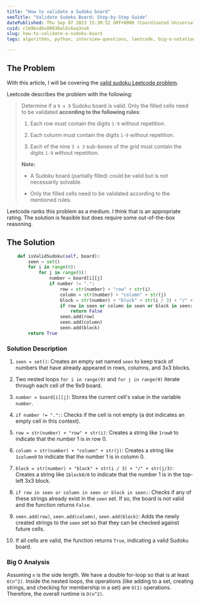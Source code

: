```yaml
---
title: "How to validate a Sudoku board"
seoTitle: "Validate Sudoku Board: Step-by-Step Guide"
datePublished: Thu Sep 07 2023 15:30:52 GMT+0000 (Coordinated Universal Time)
cuid: clm9bsdbx00030al6c6aa3nx6
slug: how-to-validate-a-sudoku-board
tags: algorithms, python, interview-questions, leetcode, big-o-notation

---
```


## The Problem

With this article, I will be covering the [valid sudoku Leetcode problem](https://leetcode.com/problems/valid-sudoku/).

Leetcode describes the problem with the following:

> Determine if a `9 x 9` Sudoku board is valid. Only the filled cells need to be validated **according to the following rules**:
> 
> 1. Each row must contain the digits `1-9` without repetition.
>     
> 2. Each column must contain the digits `1-9` without repetition.
>     
> 3. Each of the nine `3 x 3` sub-boxes of the grid must contain the digits `1-9` without repetition.
>     
> 
> **Note:**
> 
> * A Sudoku board (partially filled) could be valid but is not necessarily solvable.
>     
> * Only the filled cells need to be validated according to the mentioned rules.
>     

Leetcode ranks this problem as a medium. I think that is an appropriate rating. The solution is feasible but does require some out-of-the-box reasoning.

## The Solution

```python
    def isValidSudoku(self, board):
        seen = set()
        for i in range(9):
            for j in range(9):
                number = board[i][j]
                if number != ".":
                    row = str(number) + "row" + str(i)
                    column = str(number) + "column" + str(j)
                    block = str(number) + "block" + str(i / 3) + "/" + str(j/3)
                    if row in seen or column in seen or block in seen:
                        return False
                    seen.add(row)
                    seen.add(column)
                    seen.add(block)
        return True
```

### Solution Description

1. `seen = set()`: Creates an empty set named `seen` to keep track of numbers that have already appeared in rows, columns, and 3x3 blocks.
    
2. Two nested loops `for i in range(9)` and `for j in range(9)` iterate through each cell of the 9x9 board.
    
3. `number = board[i][j]`: Stores the current cell's value in the variable `number`.
    
4. `if number != ".":`: Checks if the cell is not empty (a dot indicates an empty cell in this context).
    
5. `row = str(number) + "row" + str(i)`: Creates a string like `1row0` to indicate that the number 1 is in row 0.
    
6. `column = str(number) + "column" + str(j)`: Creates a string like `1column0` to indicate that the number 1 is in column 0.
    
7. `block = str(number) + "block" + str(i / 3) + "/" + str(j/3)`: Creates a string like `1block0/0` to indicate that the number 1 is in the top-left 3x3 block.
    
8. `if row in seen or column in seen or block in seen:`: Checks if any of these strings already exist in the `seen` set. If so, the board is not valid and the function returns `False`.
    
9. `seen.add(row)`, `seen.add(column)`, `seen.add(block)`: Adds the newly created strings to the `seen` set so that they can be checked against future cells.
    
10. If all cells are valid, the function returns `True`, indicating a valid Sudoku board.
    

### Big O Analysis

Assuming `n` is the side length. We have a double for-loop so that is at least `O(n^2)`. Inside the nested loops, the operations (like adding to a set, creating strings, and checking for membership in a set) are `O(1)` operations. Therefore, the overall runtime is `O(n^2)`.